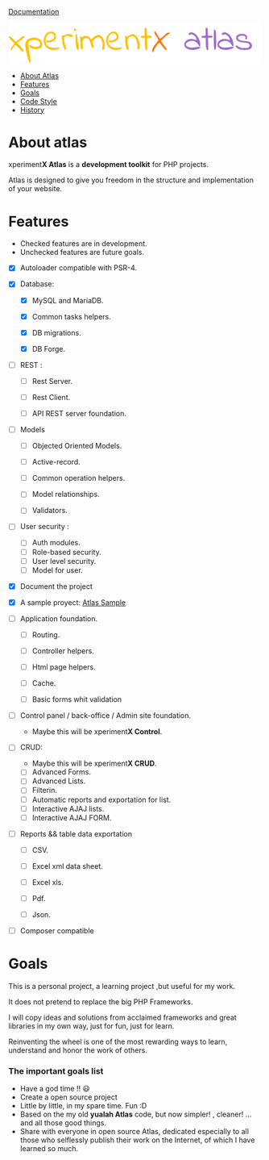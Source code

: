 [Documentation](README.md) 

![xperimentx atlas](images/atlas.png) 

* [About Atlas](#about-atlas)
* [Features](#features)
* [Goals](#goals)
* [Code Style](Code-style.md)
* [History](History.md)

# About atlas

xperiment**X Atlas** is a **development toolkit** for PHP projects.

Atlas is designed to give you freedom in the structure and implementation of your website.

# Features

* Checked features are in development.
* Unchecked features are future goals.

- [x] Autoloader compatible with PSR-4.

- [x] Database:
  - [x] MySQL and MariaDB.
  - [x] Common tasks helpers.
  - [x] DB migrations.
  - [x] DB Forge.


 - [ ] REST :
   - [ ] Rest Server.
   - [ ] Rest Client.
   - [ ] API REST server foundation.

  
- [ ] Models
  - [ ] Objected Oriented Models.
  - [ ] Active-record.
  - [ ] Common operation helpers.
  - [ ] Model relationships.
  - [ ] Validators.
 

- [ ] User security :
  - [ ] Auth modules.
  - [ ] Role-based security.
  - [ ] User level security.
  - [ ] Model for user.

- [x] Document the project

- [x] A sample proyect: [Atlas Sample](https://github.com/xperimentx/atlas-sample)  

- [ ] Application foundation.
  - [ ] Routing.
  - [ ] Controller helpers.
  - [ ] Html page helpers.
  - [ ] Cache.
  - [ ] Basic forms whit validation



- [ ] Control panel / back-office / Admin site  foundation.
  - Maybe this will be xperiment**X Control**.
      


- [ ] CRUD:
  - Maybe this will be xperiment**X CRUD**.
  - [ ] Advanced Forms.
  - [ ] Advanced Lists.
  - [ ] Filterin.
  - [ ] Automatic reports and exportation for list.
  - [ ] Interactive  AJAJ lists.
  - [ ] Interactive  AJAJ FORM.

 - [ ] Reports && table data exportation
   - [ ] CSV.
   - [ ] Excel xml data sheet.
   - [ ] Excel xls.
   - [ ] Pdf.
   - [ ] Json.


 - [ ] Composer compatible




# Goals

This is a personal project, a learning project ,but useful for my work.

It does not pretend to replace the big PHP Frameworks. 

I will copy ideas and solutions from  acclaimed frameworks and great libraries in my own way, just for fun, just for learn.

Reinventing the wheel is one of the most rewarding ways to learn, understand and honor the work of others.


### The important goals list

* Have a god time !!  :smiley:
* Create a open source project
* Little by little, in my spare time. Fun :D
* Based on the my old **yualah Atlas** code, but now simpler! , cleaner! ... and all those good things.
* Share with everyone in open source Atlas, dedicated especially to all those who selflessly publish their work on the Internet, of which I have learned so much.





